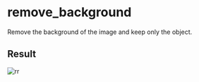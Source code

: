 # remove_background
Remove the background of the image and keep only the object.

## Result

![rr](https://user-images.githubusercontent.com/37736774/178658296-0315da39-c3ec-49d3-9638-1145a67a6abb.PNG)
